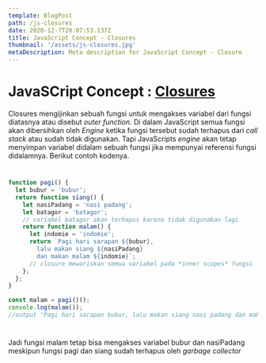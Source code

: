 ```yaml
---
template: BlogPost
path: /js-closures
date: 2020-12-7T20:07:53.137Z
title: JavaScript Concept - Closures
thumbnail: '/assets/js-closures.jpg'
metaDescription: Meta description for JavaScript Concept - Closure
---
```


# JavaSCript Concept : [Closures](https://developer.mozilla.org/en-US/docs/Web/JavaScript/Closures)

Closures mengijinkan sebuah fungsi untuk mengakses variabel dari fungsi diatasnya atau disebut _outer function_. Di dalam JavaScript semua fungsi akan dibersihkan oleh _Engine_ ketika fungsi tersebut sudah terhapus dari _call stack_ atau sudah tidak digunakan. Tapi JavaScripts _engine_ akan tetap menyimpan variabel didalam sebuah fungsi jika mempunyai referensi fungsi didalamnya. Berikut contoh kodenya.

#

```javascript
function pagi() {
  let bubur = 'bubur';
  return function siang() {
    let nasiPadang = 'nasi padang';
    let batagor = 'batagor';
    // variabel batagor akan terhapus karena tidak digunakan lagi
    return function malam() {
      let indomie = 'indomie';
      return `Pagi hari sarapan ${bubur},
        lalu makan siang ${nasiPadang} 
        dan makan malam ${indomie}`;
      // closure mewariskan semua variabel pada *inner scopes* fungsi
    };
  };
}

const malam = pagi()();
console.log(malam());
//output "Pagi hari sarapan bubur, lalu makan siang nasi padang dan makan malam indomie"
```

#

Jadi fungsi malam tetap bisa mengakses variabel bubur dan nasiPadang meskipun fungsi pagi dan siang sudah terhapus oleh _garbage collector_
